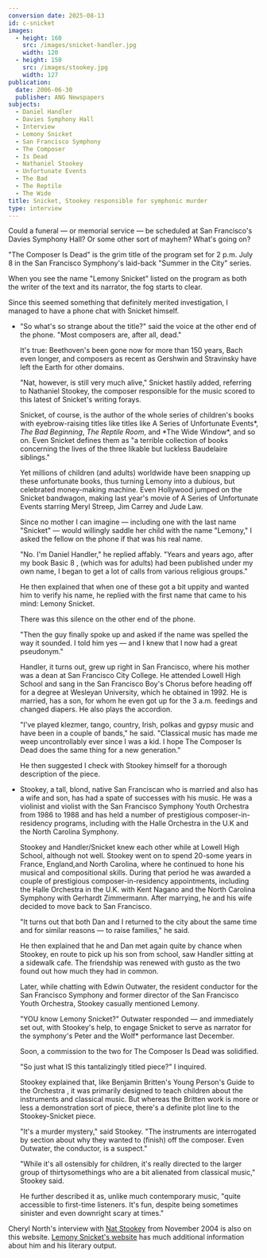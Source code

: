```yaml
---
conversion date: 2025-08-13
id: c-snicket
images:
  - height: 160
    src: /images/snicket-handler.jpg
    width: 120
  - height: 150
    src: /images/stookey.jpg
    width: 127
publication:
  date: 2006-06-30
  publisher: ANG Newspapers
subjects:
  - Daniel Handler
  - Davies Symphony Hall
  - Interview
  - Lemony Snicket
  - San Francisco Symphony
  - The Composer
  - Is Dead
  - Nathaniel Stookey
  - Unfortunate Events
  - The Bad
  - The Reptile
  - The Wide
title: Snicket, Stookey responsible for symphonic murder
type: interview
---
```


Could a funeral — or memorial service — be scheduled at San Francisco's Davies Symphony Hall? Or some other sort of mayhem? What's going on?

"The Composer Is Dead" is the grim title of the program set for 2 p.m. July 8 in the San Francisco Symphony's laid-back "Summer in the City" series.

When you see the name "Lemony Snicket" listed on the program as both the writer of the text and its narrator, the fog starts to clear.

Since this seemed something that definitely merited investigation, I managed to have a phone chat with Snicket himself.

- "So what's so strange about the title?" said the voice at the other end of the phone. "Most composers are, after all, dead."

  It's true: Beethoven's been gone now for more than 150 years, Bach even longer, and composers as recent as Gershwin and Stravinsky have left the Earth for other domains.

  "Nat, however, is still very much alive," Snicket hastily added, referring to Nathaniel Stookey, the composer responsible for the music scored to this latest of Snicket's writing forays.

  Snicket, of course, is the author of the whole series of children's books with eyebrow-raising titles like titles like A Series of Unfortunate Events*, *The Bad Beginning*, *The Reptile Room*, and *The Wide Window\*, and so on. Even Snicket defines them as "a terrible collection of books concerning the lives of the three likable but luckless Baudelaire siblings."

  Yet millions of children (and adults) worldwide have been snapping up these unfortunate books, thus turning Lemony into a dubious, but celebrated money-making machine. Even Hollywood jumped on the Snicket bandwagon, making last year's movie of A Series of Unfortunate Events starring Meryl Streep, Jim Carrey and Jude Law.

  Since no mother I can imagine — including one with the last name "Snicket" — would willingly saddle her child with the name "Lemony," I asked the fellow on the phone if that was his real name.

  "No. I'm Daniel Handler," he replied affably. "Years and years ago, after my book Basic 8 , (which was for adults) had been published under my own name, I began to get a lot of calls from various religious groups."

  He then explained that when one of these got a bit uppity and wanted him to verify his name, he replied with the first name that came to his mind: Lemony Snicket.

  There was this silence on the other end of the phone.

  "Then the guy finally spoke up and asked if the name was spelled the way it sounded. I told him yes — and I knew that I now had a great pseudonym."

  Handler, it turns out, grew up right in San Francisco, where his mother was a dean at San Francisco City College. He attended Lowell High School and sang in the San Francisco Boy's Chorus before heading off for a degree at Wesleyan University, which he obtained in 1992. He is married, has a son, for whom he even got up for the 3 a.m. feedings and changed diapers. He also plays the accordion.

  "I've played klezmer, tango, country, Irish, polkas and gypsy music and have been in a couple of bands," he said. "Classical music has made me weep uncontrollably ever since I was a kid. I hope The Composer Is Dead does the same thing for a new generation."

  He then suggested I check with Stookey himself for a thorough description of the piece.

- Stookey, a tall, blond, native San Franciscan who is married and also has a wife and son, has had a spate of successes with his music. He was a violinist and violist with the San Francisco Symphony Youth Orchestra from 1986 to 1988 and has held a number of prestigious composer-in-residency programs, including with the Halle Orchestra in the U.K and the North Carolina Symphony.

  Stookey and Handler/Snicket knew each other while at Lowell High School, although not well. Stookey went on to spend 20-some years in France, England,and North Carolina, where he continued to hone his musical and compositional skills. During that period he was awarded a couple of prestigious composer-in-residency appointments, including the Halle Orchestra in the U.K. with Kent Nagano and the North Carolina Symphony with Gerhardt Zimmermann. After marrying, he and his wife decided to move back to San Francisco.

  "It turns out that both Dan and I returned to the city about the same time and for similar reasons — to raise families," he said.

  He then explained that he and Dan met again quite by chance when Stookey, en route to pick up his son from school, saw Handler sitting at a sidewalk cafe. The friendship was renewed with gusto as the two found out how much they had in common.

  Later, while chatting with Edwin Outwater, the resident conductor for the San Francisco Symphony and former director of the San Francisco Youth Orchestra, Stookey casually mentioned Lemony.

  "YOU know Lemony Snicket?" Outwater responded — and immediately set out, with Stookey's help, to engage Snicket to serve as narrator for the symphony's Peter and the Wolf\* performance last December.

  Soon, a commission to the two for The Composer Is Dead was solidified.

  "So just what IS this tantalizingly titled piece?" I inquired.

  Stookey explained that, like Benjamin Britten's Young Person's Guide to the Orchestra , it was primarily designed to teach children about the instruments and classical music. But whereas the Britten work is more or less a demonstration sort of piece, there's a definite plot line to the Stookey-Snicket piece.

  "It's a murder mystery," said Stookey. "The instruments are interrogated by section about why they wanted to (finish) off the composer. Even Outwater, the conductor, is a suspect."

  "While it's all ostensibly for children, it's really directed to the larger group of thirtysomethings who are a bit alienated from classical music," Stookey said.

  He further described it as, unlike much contemporary music, "quite accessible to first-time listeners. It's fun, despite being sometimes sinister and even downright scary at times."

Cheryl North's interview with [Nat Stookey](/articles/c-stookey) from November 2004 is also on this website. [Lemony Snicket's website](http://www.lemonysnicket.com/author.cfm) has much additional information about him and his literary output.
